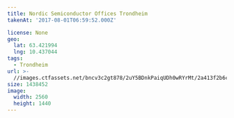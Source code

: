 ```yaml
---
title: Nordic Semiconductor Offices Trondheim
takenAt: '2017-08-01T06:59:52.000Z'

license: None
geo:
  lat: 63.421994
  lng: 10.437044
tags:
  - Trondheim
url: >-
  //images.ctfassets.net/bncv3c2gt878/2uY5BDnkPaiqUDh0wRYrMt/2a413f2b6c4d5205139a94ebece6fc30/nordic-semiconductor-offices-trondheim_36407764245_o
size: 1438452
image:
  width: 2560
  height: 1440
---
```

